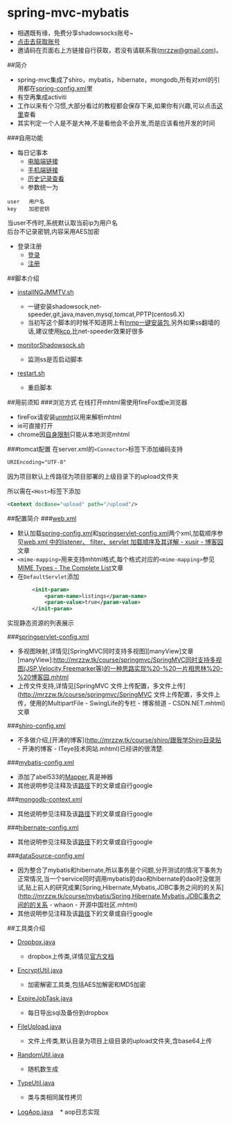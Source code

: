 # spring-mvc-mybatis
* 相遇既有缘，免费分享shadowsocks账号~
* [点击去获取账号](http://ss.mrzzw.tk)
* 邀请码在页面右上方链接自行获取，若没有请联系我(mrzzw@gmail.com)。


##简介
* spring-mvc集成了shiro，mybatis，hibernate，mongodb,所有对xml的引用都在[spring-config.xml](https://github.com/mrzzw/spring-mvc/blob/master/src/main/resources/spring-config.xml)里  
* 有空再集成activiti
* 工作以来有个习惯,大部分看过的教程都会保存下来,如果你有兴趣,可以点击[这里](http://mrzzw.tk/course/)查看
* 其实判定一个人是不是大神,不是看他会不会开发,而是应该看他开发的时间

###自用功能
* 每日记事本
    * [电脑端链接](http://mrzzw.tk/html/editor.html)
    * [手机端链接](http://mrzzw.tk/html/editor-mobile.html)
    * [历史记录查看](http://mrzzw.tk/html/editorList.html)
    * 参数统一为
```
user   用户名
key    加密密钥
```
当user不传时,系统默认取当前ip为用户名  
后台不记录密钥,内容采用AES加密

* 登录注册
	* [登录](http://mrzzw.tk/html/login.html)
	* [注册](http://mrzzw.tk/html/register.html)


##脚本介绍
* [installNGJMMTV.sh](https://github.com/mrzzw/spring-mvc/blob/master/installNGJMMTV.sh)
    * 一键安装shadowsock,net-speeder,git,java,maven,mysql,tomcat,PPTP(centos6.X)
	* 当初写这个脚本的时候不知道网上有[lnmp一键安装包](https://lnmp.org/),另外如果ss翻墙的话,建议使用[kcp](https://github.com/xtaci/kcptun),比net-speeder效果好很多

* [monitorShadowsock.sh](https://github.com/mrzzw/spring-mvc/blob/master/monitorShadowsock.sh)
    * 监测ss是否启动脚本

* [restart.sh](https://github.com/mrzzw/spring-mvc/blob/master/restart.sh)
    * 重启脚本




##用前须知
###浏览方式
    在线打开mhtml需使用fireFox或ie浏览器  
* fireFox请安装[unmht](http://www.unmht.org/unmht/en_index.html)以用来解析mhtml  
* ie可直接打开  
* chrome因[自身限制](https://developer.chrome.com/extensions/pageCapture)只能从本地浏览mhtml

###tomcat配置
在server.xml的```<Connector>```标签下添加编码支持
```xml
URIEncoding="UTF-8"
```

因为项目默认上传路径为项目部署的上级目录下的upload文件夹

所以需在```<Host>```标签下添加
```xml
<Context docBase="upload" path="/upload"/>
```

##配置简介
###[web.xml](https://github.com/mrzzw/spring-mvc/blob/master/src/main/webapp/WEB-INF/web.xml)
* 默认加载[spring-config.xml](https://github.com/mrzzw/spring-mvc/blob/master/src/main/resources/spring-config.xml)和[springservlet-config.xml](https://github.com/mrzzw/spring-mvc/blob/master/src/main/resources/springservlet-config.xml)两个xml,加载顺序参见[web.xml 中的listener、 filter、servlet 加载顺序及其详解 - xusir - 博客园](http://mrzzw.tk/course/springmvc/web.xml%20中的listener、%20filter、servlet%20加载顺序及其详解%20-%20xusir%20-%20博客园.mhtml)文章
* ```<mime-mapping>```用来支持mhtml格式,每个格式对应的```<mime-mapping>```参见[MIME Types - The Complete List](http://mrzzw.tk/course/springmvc/MIME%20Types%20-%20The%20Complete%20List.mhtml)文章
* 在```DefaultServlet```添加
```xml
        <init-param>  
            <param-name>listings</param-name>  
            <param-value>true</param-value>  
        </init-param>  
```
实现静态资源的列表展示

###[springservlet-config.xml](https://github.com/mrzzw/spring-mvc/blob/master/src/main/resources/springservlet-config.xml)

* 多视图映射,详情见[SpringMVC同时支持多视图][manyView]文章
[manyView]:http://mrzzw.tk/course/springmvc/SpringMVC同时支持多视图(JSP,Velocity,Freemarker等)的一种思路实现%20-%20一片相思林%20-%20博客园.mhtml
* 上传文件支持,详情见[SpringMVC 文件上传配置，多文件上传](http://mrzzw.tk/course/springmvc/SpringMVC 文件上传配置，多文件上传，使用的MultipartFile - SwingLife的专栏 - 博客频道 - CSDN.NET.mhtml)文章

###[shiro-config.xml](https://github.com/mrzzw/spring-mvc/blob/master/src/main/resources/shiro-config.xml)

* 不多做介绍,[开涛的博客](http://mrzzw.tk/course/shiro/跟我学Shiro目录贴 - 开涛的博客 - ITeye技术网站.mhtml)已经讲的很清楚.


###[mybatis-config.xml](https://github.com/mrzzw/spring-mvc/blob/master/src/main/resources/mybatis-config.xml)
* 添加了abel533的[Mapper](https://github.com/abel533/Mapper),真是神器
* 其他说明参见注释及该[路径](http://mrzzw.tk/course/mybatis/)下的文章或自行google

###[mongodb-context.xml](https://github.com/mrzzw/spring-mvc/blob/master/src/main/resources/mongodb-context.xml)
* 其他说明参见注释及该[路径](http://mrzzw.tk/course/mongo/)下的文章或自行google



###[hibernate-config.xml](https://github.com/mrzzw/spring-mvc/blob/master/src/main/resources/hibernate-config.xml)
* 其他说明参见注释及该[路径](http://mrzzw.tk/course/hibernate/)下的文章或自行google


###[dataSource-config.xml](https://github.com/mrzzw/spring-mvc/blob/master/src/main/resources/dataSource-config.xml)
* 因为整合了mybatis和hibernate,所以事务是个问题,分开测试的情况下事务为正常情况,当一个service同时调用mybatis的dao和hibernate的dao时没做测试,贴上前人的研究成果[Spring,Hibernate,Mybatis,JDBC事务之间的的关系](http://mrzzw.tk/course/mybatis/Spring,Hibernate,Mybatis,JDBC事务之间的的关系 - whaon - 开源中国社区.mhtml)
* 其他说明参见注释及该[路径](http://mrzzw.tk/course/dataSource/)下的文章或自行google

##工具类介绍
* [Dropbox.java](https://github.com/mrzzw/spring-mvc/blob/master/src/main/java/com/demo/util/Dropbox.java)
    * dropbox上传类,详情见[官方文档](https://github.com/dropbox/dropbox-sdk-java)

* [EncryptUtil.java](https://github.com/mrzzw/spring-mvc/blob/master/src/main/java/com/demo/util/EncryptUtil.java)
    * 加密解密工具类,包括AES加解密和MD5加密

* [ExpireJobTask.java](https://github.com/mrzzw/spring-mvc/blob/master/src/main/java/com/demo/util/ExpireJobTask.java)
    * 每日导出sql及备份到dropbox

* [FileUpload.java](https://github.com/mrzzw/spring-mvc/blob/master/src/main/java/com/demo/util/FileUpload.java)
    * 文件上传类,默认目录为项目上级目录的upload文件夹,含base64上传

* [RandomUtil.java](https://github.com/mrzzw/spring-mvc/blob/master/src/main/java/com/demo/util/RandomUtil.java)
     * 随机数生成

* [TypeUtil.java](https://github.com/mrzzw/spring-mvc/blob/master/src/main/java/com/demo/util/TypeUtil.java)
    * 类与类相同属性拷贝

* [LogAop.java](https://github.com/mrzzw/spring-mvc/blob/master/src/main/java/com/demo/util/LogAop.java)
    * aop日志实现
